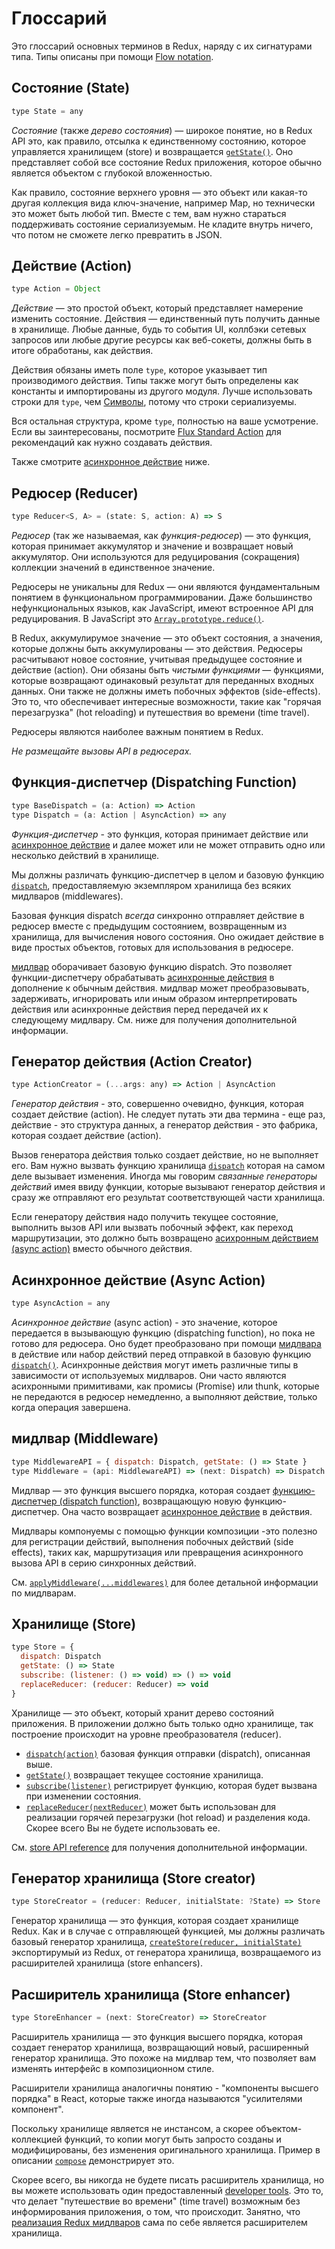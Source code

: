 # Глоссарий

Это глоссарий основных терминов в Redux, наряду с их сигнатурами типа. Типы описаны при помощи [Flow notation](http://flowtype.org/docs/quick-reference.html).

## Состояние (State)

```js
type State = any
```

*Состояние* (также *дерево состояния*) — широкое понятие, но в Redux API это, как правило, отсылка к единственному состоянию, которое управляется хранилищем (store) и возвращается [`getState()`](api/Store.md#getState). Оно представляет собой все состояние Redux приложения, которое обычно является объектом с глубокой вложенностью.

Как правило, состояние верхнего уровня — это объект или какая-то другая коллекция вида ключ-значение, например Map, но технически это может быть любой тип. Вместе с тем, вам нужно стараться поддерживать состояние сериализуемым. Не кладите внутрь ничего, что потом не сможете легко превратить в JSON.

## Действие (Action)

```js
type Action = Object
```

*Действие* — это простой объект, который представляет намерение изменить состояние. Действия — единственный путь получить данные в хранилище. Любые данные, будь то события UI, коллбэки сетевых запросов или любые другие ресурсы как веб-сокеты, должны быть в итоге обработаны, как действия.

Действия обязаны иметь поле `type`, которое указывает тип производимого действия. Типы также могут быть определены как константы и импортированы из другого модуля. Лучше использовать строки для `type`, чем [Символы](https://developer.mozilla.org/en/docs/Web/JavaScript/Reference/Global_Objects/Symbol), потому что строки сериализуемы.

Вся остальная структура, кроме `type`, полностью на ваше усмотрение. Если вы заинтересованы, посмотрите [Flux Standard Action](https://github.com/acdlite/flux-standard-action) для рекомендаций как нужно создавать действия.

Также смотрите [асинхронное действие](#async-action) ниже.

## Редюсер (Reducer)

```js
type Reducer<S, A> = (state: S, action: A) => S
```

*Редюсер* (так же называемая, как *функция-редюсер*) — это функция, которая принимает аккумулятор и значение и возвращает новый аккумулятор. Они используются для редуцирования (сокращения) коллекции значений в единственное значение.

Редюсеры не уникальны для Redux — они являются фундаментальным понятием в функциональном программировании. Даже большинство нефункциональных языков, как JavaScript, имеют встроенное API для редуцирования. В JavaScript это [`Array.prototype.reduce()`](https://developer.mozilla.org/en-US/docs/Web/JavaScript/Reference/Global_Objects/Array/Reduce).

В Redux, аккумулирумое значение — это объект состояния, а значения, которые должны быть аккумулированы — это действия. Редюсеры расчитывают новое состояние, учитывая предыдущее состояние и действие (action). Они обязаны быть *чистыми функциями* — функциями, которые возвращают одинаковый результат для переданных входных данных. Они также не должны иметь побочных эффектов (side-effects). Это то, что обеспечивает интересные возможности, такие как "горячая перезагрузка" (hot reloading) и путешествия во времени (time travel).

Редюсеры являются наиболее важным понятием в Redux.

*Не размещайте вызовы API в редюсерах.*

## Функция-диспетчер (Dispatching Function)

```js
type BaseDispatch = (a: Action) => Action
type Dispatch = (a: Action | AsyncAction) => any
```

*Функция-диспетчер* - это функция, которая принимает действие или [асинхронное действие](#async-action) и далее может или не может отправить одно или несколько действий в хранилище.

Мы должны различать функцию-диспетчер в целом и базовую функцию [`dispatch`](api/Store.md#dispatch), предоставляемую экземпляром хранилища без всяких мидлваров (middlewares).

Базовая функция dispatch *всегда* синхронно отправляет действие в редюсер вместе с предыдущим состоянием, возвращенным из хранилища, для вычисления нового состояния. Оно ожидает действие в виде простых объектов, готовых для использования в редюсере.

[мидлвар](#middleware) оборачивает базовую функцию dispatch. Это позволяет функции-диспетчеру обрабатывать [асинхронные действия](#async-action) в дополнение к обычным действия. мидлвар может преобразовывать, задерживать, игнорировать или иным образом интерпретировать действия или асинхронные действия перед передачей их к следующему мидлвару. См. ниже для получения дополнительной информации.

## Генератор действия (Action Creator)

```js
type ActionCreator = (...args: any) => Action | AsyncAction
```
*Генератор действия* - это, совершенно очевидно, функция, которая создает действие (action). Не следует путать эти два термина - еще раз, действие -  это структура данных, а генератор действия - это фабрика, которая создает действие (action).

Вызов генератора действия только создает действие, но не выполняет его. Вам нужно вызвать функцию хранилища [`dispatch`](api/Store.md#dispatch) которая на самом деле вызывает изменения. Иногда мы говорим *связанные генераторы действий* имея ввиду функции, которые вызывают генератор действия и сразу же отправляют его результат соответствующей  части хранилища.

Если генератору действия надо получить текущее состояние, выполнить вызов API или вызвать побочный эффект, как переход маршрутизации, это должно быть возвращено [асихронным действием (async action)](#async-action) вместо обычного действия.

## Асинхронное действие (Async Action)

```js
type AsyncAction = any
```
*Асинхронное действие* (async action) - это значение, которое передается в вызывающую функцию (dispatching function), но пока не готово для редюсера. Оно будет преобразовано при помощи [мидлвара](#middleware) в действие или набор действий перед отправкой в базовую функцию [`dispatch()`](api/Store.md#dispatch). Асинхронные действия могут иметь различные типы в зависимости от используемых мидлваров. Они часто являются асихронными примитивами, как промисы (Promise) или thunk, которые не передаются в редюсер немедленно, а выполняют действие, только когда операция завершена.

## мидлвар (Middleware)

```js
type MiddlewareAPI = { dispatch: Dispatch, getState: () => State }
type Middleware = (api: MiddlewareAPI) => (next: Dispatch) => Dispatch
```

Мидлвар — это функция высшего порядка, которая создает [функцию-диспетчер (dispatch function)](#dispatching-function), возвращающую новую функцию-диспетчер. Она часто возвращает [асинхронное действие](#async-action) в действия.

Мидлвары компонуемы с помощью функции композиции -это полезно для регистрации действий, выполнения побочных действий (side effects), таких как, маршрутизация или превращения асинхронного вызова API в серию синхронных действий.

См. [`applyMiddleware(...middlewares)`](./api/applyMiddleware.md) для более детальной информации по мидлварам.

## Хранилище (Store)

```js
type Store = {
  dispatch: Dispatch
  getState: () => State
  subscribe: (listener: () => void) => () => void
  replaceReducer: (reducer: Reducer) => void
}
```

Хранилище — это объект, который хранит дерево состояний приложения.
В приложении должно быть только одно хранилище, так построение происходит на уровне преобразователя (reducer).
 
- [`dispatch(action)`](api/Store.md#dispatch) базовая функция отправки (dispatch), описанная выше.
- [`getState()`](api/Store.md#getState) возвращает текущее состояние хранилища.
- [`subscribe(listener)`](api/Store.md#subscribe) регистрирует функцию, которая будет вызвана при изменении состояния.
- [`replaceReducer(nextReducer)`](api/Store.md#replaceReducer) может быть использован для реализации горячей перезагрузки (hot reload) и разделения кода. Скорее всего Вы не будете использовать ee.

См. [store API reference](api/Store.md#dispatch) для получения дополнительной информации.

## Генератор хранилища (Store creator)

```js
type StoreCreator = (reducer: Reducer, initialState: ?State) => Store
```

Генератор хранилища — это функция, которая создает хранилище Redux. Как и в случае с отправляющей функцией, мы должны различать базовый генератор хранилища, [`createStore(reducer, initialState)`](api/createStore.md) экспортирумый из Redux, от генератора хранилища, возвращаемого из расширителей хранилища (store enhancers).

## Расширитель хранилища (Store enhancer)

```js
type StoreEnhancer = (next: StoreCreator) => StoreCreator
```

Расширитель хранилища — это функция высшего порядка, которая создает генератор хранилища, возвращающий новый, расширенный генератор хранилища. Это похоже на мидлвар тем, что позволяет вам изменять интерфейс в композиционном стиле.

Расширители хранилища аналогичны понятию - "компоненты высшего порядка" в React, которые также иногда называются "усилителями компонент".

Поскольку хранилище является не инстансом, а скорее объектом-коллекцией функций, то копии могут быть запросто созданы и модифицированы, без изменения оригинального хранилища. Пример в описании [`compose`](api/compose.md) демонстрирует это.

Скорее всего, вы никогда не будете писать расширитель хранилища, но вы можете использовать один предоставленный [developer tools](https://github.com/gaearon/redux-devtools). Это то, что делает "путешествие во времени" (time travel) возможным без информирования приложения, о том, что происходит. Занятно, что [реализация Redux мидлваров](api/applyMiddleware.md) сама по себе является расширителем хранилища.
